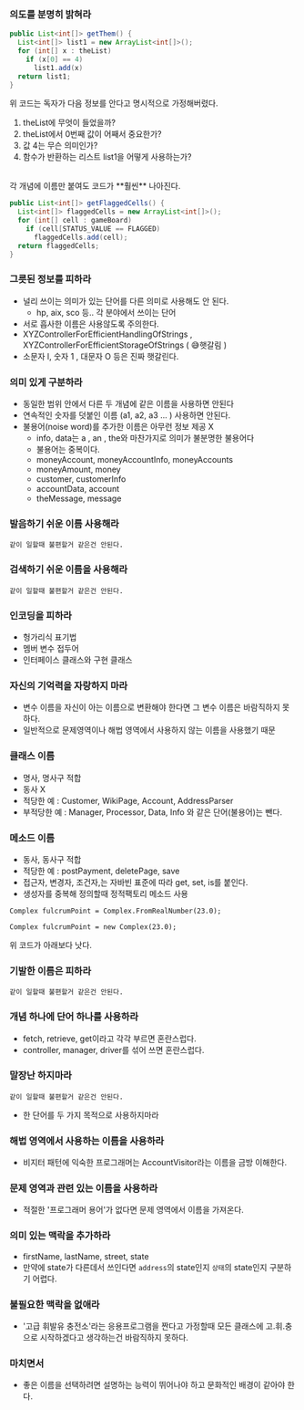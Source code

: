 ### 의도를 분명히 밝혀라
```java
public List<int[]> getThem() {
  List<int[]> list1 = new ArrayList<int[]>();
  for (int[] x : theList)
    if (x[0] == 4)
      list1.add(x)
  return list1;
}
```
위 코드는 독자가 다음 정보를 안다고 명시적으로 가정해버렸다.
<br>
1. theList에 무엇이 들었을까?
2. theList에서 0번째 값이 어째서 중요한가?
3. 값 4는 무슨 의미인가?
4. 함수가 반환하는 리스트 list1을 어떻게 사용하는가?
<br>
각 개념에 이름만 붙여도 코드가 **훨씬** 나아진다.

```java
public List<int[]> getFlaggedCells() {
  List<int[]> flaggedCells = new ArrayList<int[]>();
  for (int[] cell : gameBoard)
    if (cell[STATUS_VALUE == FLAGGED)
      flaggedCells.add(cell);
  return flaggedCells;
}
```
### 그릇된 정보를 피하라
- 널리 쓰이는 의미가 있는 단어를 다른 의미로 사용해도 안 된다.
  -  hp, aix, sco 등.. 각 분야에서 쓰이는 단어
-  서로 흡사한 이름은 사용않도록 주의한다.
  - XYZControllerForEfficientHandlingOfStrings , XYZControllerForEfficientStorageOfStrings ( 😅햇갈림 )
  - 소문자 l, 숫자 1 , 대문자 O 등은 진짜 햇갈린다.

### 의미 있게 구분하라
- 동일한 범위 안에서 다른 두 개념에 같은 이름을 사용하면 안된다
- 연속적인 숫자를 덧붙인 이름 (a1, a2, a3 ... ) 사용하면 안된다.
- 불용어(noise word)를 추가한 이름은 아무런 정보 제공 X
  -  info, data는 a , an , the와 마찬가지로 의미가 불분명한 불용어다
  -  불용어는 중복이다.
    -  moneyAccount, moneyAccountInfo, moneyAccounts 
    -  moneyAmount, money
    -  customer, customerInfo
    -  accountData, account
    -  theMessage, message
 
### 발음하기 쉬운 이름 사용해라
```같이 일할때 불편할거 같은건 안된다.```

### 검색하기 쉬운 이름을 사용해라
```같이 일할때 불편할거 같은건 안된다.```

### 인코딩을 피하라
 - 헝가리식 표기법
 - 멤버 변수 접두어
 - 인터페이스 클래스와 구현 클래스
### 자신의 기억력을 자랑하지 마라
 - 변수 이름을 자신이 아는 이름으로 변환해야 한다면 그 변수 이름은 바람직하지 못하다.
 - 일반적으로 문제영역이나 해법 영역에서 사용하지 않는 이름을 사용했기 때문

### 클래스 이름
 - 명사, 명사구 적합
 - 동사 X
 - 적당한 예 : Customer, WikiPage, Account, AddressParser
 - 부적당한 예 : Manager, Processor, Data, Info 와 같은 단어(불용어)는 뺀다.

### 메소드 이름
 - 동사, 동사구 적합
 - 적당한 예 : postPayment, deletePage, save
 - 접근자, 변경자, 조건자,는 자바빈 표준에 따라 get, set, is를 붙인다.
 - 생성자를 중복해 정의할때 정적팩토리 메소드 사용
 ```
 Complex fulcrumPoint = Complex.FromRealNumber(23.0);
 
 Complex fulcrumPoint = new Complex(23.0);
 ```
 위 코드가 아래보다 낫다.
 
### 기발한 이름은 피하라
```같이 일할때 불편할거 같은건 안된다.```

### 개념 하나에 단어 하나를 사용하라
- fetch, retrieve, get이라고 각각 부르면 혼란스럽다.
- controller, manager, driver를 섞어 쓰면 혼란스럽다.

### 말장난 하지마라
```같이 일할때 불편할거 같은건 안된다.```
- 한 단어를 두 가지 목적으로 사용하지마라

### 해법 영역에서 사용하는 이름을 사용하라
- 비지터 패턴에 익숙한 프로그래머는 AccountVisitor라는 이름을 금방 이해한다.

### 문제 영역과 관련 있는 이름을 사용하라
- 적절한 '프로그래머 용어'가 없다면 문제 영역에서 이름을 가져온다.

### 의미 있는 맥락을 추가하라
- firstName, lastName, street, state
- 만약에 state가 다른데서 쓰인다면 ```address```의 state인지 ```상태```의 state인지 구분하기 어렵다.

### 불필요한 맥락을 없애라
- '고급 휘발유 충전소'라는 응용프로그램을 짠다고 가정할때 모든 클래스에 고.휘.충으로 시작하겠다고 생각하는건 바람직하지 못하다.

### 마치면서
- 좋은 이름을 선택하려면 설명하는 능력이 뛰어나야 하고 문화적인 배경이 같아야 한다.
